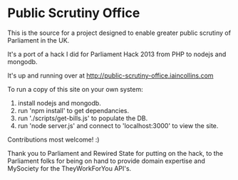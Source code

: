 Public Scrutiny Office
======================

This is the source for a project designed to enable greater public scrutiny of Parliament in the UK.

It's a port of a hack I did for Parliament Hack 2013 from PHP to nodejs and mongodb.

It's up and running over at http://public-scrutiny-office.iaincollins.com

To run a copy of this site on your own system:

1) install nodejs and mongodb.
2) run 'npm install' to get dependancies.
3) run './scripts/get-bills.js' to populate the DB.
4) run 'node server.js' and connect to 'localhost:3000' to view the site.

Contributions most welcome! :)

Thank you to Parliament and Rewired State for putting on the hack, to the Parliament folks for being on hand to provide domain expertise and MySociety for the TheyWorkForYou API's.
